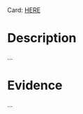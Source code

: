 Card: [HERE](https://github.com/cristianiniguez/cristianiniguez_website/projects/1#card-XXXXXXXX)

# Description

...

# Evidence

...
